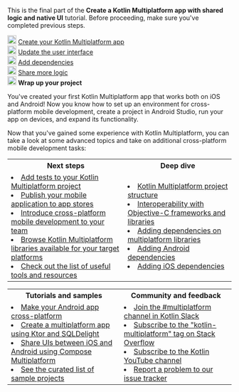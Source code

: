 [//]: # (title: Wrap up your project)

<tldr>
    <p>This is the final part of the <strong>Create a Kotlin Multiplatform app with shared logic and native UI</strong> tutorial. Before proceeding, make sure you've completed previous steps.</p>
    <p><img src="icon-1-done.svg" width="20" alt="First step"/> <a href="multiplatform-create-first-app.md">Create your Kotlin Multiplatform app</a><br/>
       <img src="icon-2-done.svg" width="20" alt="Second step"/> <a href="multiplatform-update-ui.md">Update the user interface</a><br/>
       <img src="icon-3-done.svg" width="20" alt="Third step"/> <a href="multiplatform-dependencies.md">Add dependencies</a><br/>
       <img src="icon-4-done.svg" width="20" alt="Fourth step"/> <a href="multiplatform-upgrade-app.md">Share more logic</a><br/>
       <img src="icon-5.svg" width="20" alt="Fifth step"/> <strong>Wrap up your project</strong><br/>
    </p>
</tldr>

You've created your first Kotlin Multiplatform app that works both on iOS and Android! Now you know how
to set up an environment for cross-platform mobile development, create a project in Android Studio, run your app on devices,
and expand its functionality.

Now that you've gained some experience with Kotlin Multiplatform, you can take a look at some advanced topics and take on
additional cross-platform mobile development tasks:

<table>
   <tr>
      <th>Next steps</th>
      <th>Deep dive</th>
   </tr>
   <tr>
   <td>
     <list>
        <li><a href="multiplatform-run-tests.md">Add tests to your Kotlin Multiplatform project</a></li>
        <li><a href="multiplatform-publish-apps.md">Publish your mobile application to app stores</a></li>
        <li><a href="https://kotlinlang.org/docs/multiplatform-introduce-your-team.html">Introduce cross-platform mobile development to your team</a></li>
        <li><a href="https://klibs.io/">Browse Kotlin Multiplatform libraries available for your target platforms</a></li>
        <li><a href="https://github.com/terrakok/kmm-awesome">Check out the list of useful tools and resources</a></li>
     </list>
   </td>
    <td>
     <list>
        <li><a href="https://kotlinlang.org/docs/multiplatform-discover-project.html">Kotlin Multiplatform project structure</a></li>
        <li><a href="https://kotlinlang.org/docs/native-objc-interop.html">Interoperability with Objective-C frameworks and libraries</a></li>
        <li><a href="https://kotlinlang.org/docs/multiplatform-add-dependencies.html">Adding dependencies on multiplatform libraries</a></li>        
        <li><a href="https://kotlinlang.org/docs/multiplatform-android-dependencies.html">Adding Android dependencies</a></li>
        <li><a href="https://kotlinlang.org/docs/multiplatform-ios-dependencies.html">Adding iOS dependencies</a></li>
     </list>
   </td>
   </tr>
</table>

<table>
   <tr>
      <th>Tutorials and samples</th>
      <th>Community and feedback</th>
   </tr>
   <tr>
   <td>
     <list>
        <li><a href="multiplatform-integrate-in-existing-app.md">Make your Android app cross-platform</a></li>
        <li><a href="multiplatform-ktor-sqldelight.md">Create a multiplatform app using Ktor and SQLDelight</a></li>
        <li><a href="compose-multiplatform-create-first-app.md">Share UIs between iOS and Android using Compose Multiplatform</a></li>
        <li><a href="multiplatform-samples.md">See the curated list of sample projects</a></li>
     </list>
   </td>
    <td>
     <list>
        <li><a href="https://kotlinlang.slack.com/archives/C3PQML5NU">Join the #multiplatform channel in Kotlin Slack</a></li>
        <li><a href="https://stackoverflow.com/questions/tagged/kotlin-multiplatform">Subscribe to the "kotlin-multiplatform" tag on Stack Overflow</a></li>        
        <li><a href="https://www.youtube.com/playlist?list=PLlFc5cFwUnmy_oVc9YQzjasSNoAk4hk_C">Subscribe to the Kotlin YouTube channel</a></li>
        <li><a href="https://youtrack.jetbrains.com/newIssue?project=KT">Report a problem to our issue tracker</a></li>
     </list>
   </td>
   </tr>
</table>
